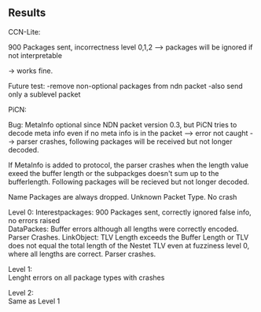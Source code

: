 ## Results

CCN-Lite:

900 Packages sent, incorrectness level 0,1,2 --> packages will be ignored if not interpretable

-> works fine.

Future test: 
    -remove non-optional packages from ndn packet
    -also send only a sublevel packet

PiCN:

Bug: MetaInfo optional since NDN packet version 0.3, but PiCN tries to decode meta info even if no meta info is in the
packet --> error not caught --> parser crashes, following packages will be received but not longer decoded.

If MetaInfo is added to protocol, the parser crashes when the length value exeed the buffer length or the subpackges doesn't sum up to the bufferlength. Following packages will be recieved but not longer decoded.

Name Packages are always dropped. Unknown Packet Type. No crash

Level 0:
Interestpackages: 900 Packages sent, correctly ignored false info, no errors raised  
DataPackes: Buffer errors although all lengths were correctly encoded. Parser Crashes.
LinkObject: TLV Length exceeds the Buffer Length or TLV does not equal the total length of the Nestet TLV even at fuzziness level 0, where all lengths are correct. Parser crashes.  

Level 1:  
    Lenght errors on all package types with crashes

Level 2:  
    Same as Level 1
